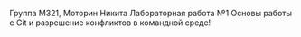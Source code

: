 Группа М321, Моторин Никита Лабораторная работа №1 Основы работы с Git и разрешение конфликтов в командной среде!
